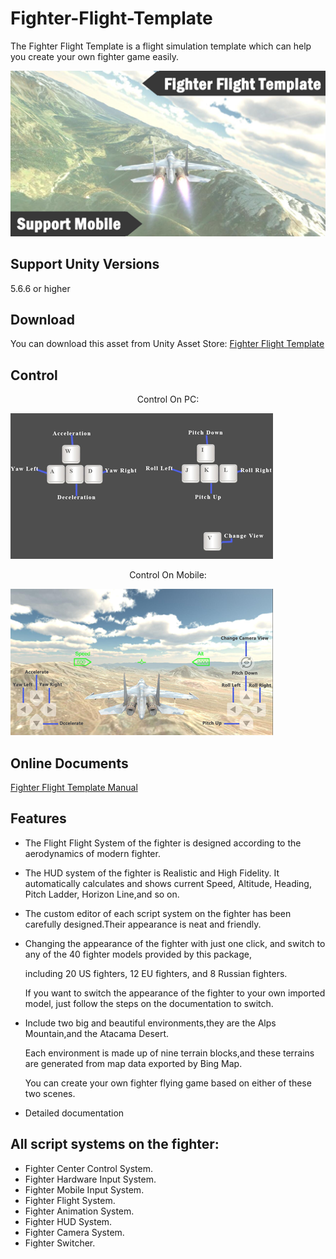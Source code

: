 # Fighter-Flight-Template

The Fighter Flight Template is a flight simulation template which can help you create your own fighter game easily.

![image](https://github.com/swordmaster003/Fighter-Flight-Template/blob/master/Screenshots/Cover.png)

## Support Unity Versions

5.6.6 or higher

## Download

You can download this asset from Unity Asset Store:
[Fighter Flight Template](https://assetstore.unity.com/packages/templates/systems/fighter-flight-template-151693)

## Control

<center>Control On PC:</center>

![image](https://github.com/swordmaster003/Fighter-Flight-Template/blob/master/Screenshots/ControlOnPC.png)

<center>Control On Mobile:</center>

![image](https://github.com/swordmaster003/Fighter-Flight-Template/blob/master/Screenshots/ControlOnMobile.png)

## Online Documents

[Fighter Flight Template Manual](https://www.swordmaster.info/documents/unity-assets-documents/fighter-complete-template-manual)

## Features

- The Flight Flight System of the fighter is designed according to the aerodynamics of modern fighter.

- The HUD system of the fighter is Realistic and High Fidelity.
  It automatically calculates and shows current Speed, Altitude, Heading, Pitch Ladder, Horizon Line,and so on.

- The custom editor of each script system on the fighter has been carefully designed.Their appearance is neat and friendly.

- Changing the appearance of the fighter with just one click, and switch to any of the 40 fighter models provided by this package,       

  including 20 US fighters, 12 EU fighters, and 8 Russian fighters.

  If you want to switch the appearance of the fighter to your own imported model, just follow the steps on the documentation to switch.

- Include two big and beautiful environments,they are the Alps Mountain,and the Atacama Desert.

  Each environment is made up of nine terrain blocks,and these terrains are generated from map data exported by Bing Map.

  You can create your own fighter flying game based on either of these two scenes.

- Detailed documentation

## All script systems on the fighter:

 - Fighter Center Control System.
 - Fighter Hardware Input System.
 - Fighter Mobile Input System.
 - Fighter Flight System.
 - Fighter Animation System.
 - Fighter HUD System.
 - Fighter Camera System.
 - Fighter Switcher.
